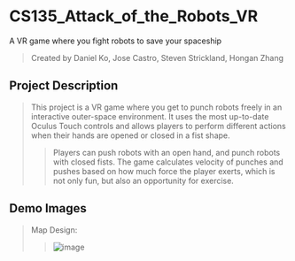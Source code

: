 # CS135_Attack_of_the_Robots_VR
A VR game where you fight robots to save your spaceship

> Created by Daniel Ko, Jose Castro, Steven Strickland, Hongan Zhang

## Project Description
> This project is a VR game where you get to punch robots freely in an interactive outer-space environment. It uses the most up-to-date Oculus Touch controls and allows players to perform different actions when their hands are opened or closed in a fist shape. 
> > Players can push robots with an open hand, and punch robots with closed fists.
> The game calculates velocity of punches and pushes based on how much force the player exerts, which is not only fun, but also an opportunity for exercise. 

## Demo Images
> Map Design:
> > ![image](https://user-images.githubusercontent.com/32584958/153064709-39dad630-3cc3-4e9a-998b-53acff129531.png)

